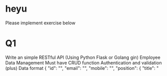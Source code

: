 # heyu

Please implement exercise below


Q1
===
Write an simple RESTful API (Using Python Flask or Golang gin)
Employee Data Management
Must have CRUD function
Authentication and validation (plus)
Data format
{
    "id": "<username>",
    "email": "<email>",
    "mobile": "<mobile>",
    "position": {
        "title": "<title>",
        "department": "<department>"
    }
}
  
程式的部份我寫的少，主要還是做系統部份的多<BR>
這題我會上網找一個來抄抄改改，目前粗看會是這個 (因PYTHON相對熟悉)<BR>
https://dev.to/paurakhsharma/flask-rest-api-part-0-setup-basic-crud-api-4650<BR>
然後  我會確認ID重覆是不是有問題 (username不一定是唯一的)<BR>
如果要改可能再加個UID 做為唯一值，或者要把ID+MOBILE做成唯一值<BR>
  <BR>
看貴司的職務說明也應是偏系統，可能的話，我們來聊聊監控、高可用、系統管理等等等<BR>
如果是我誤會了，這職務要寫很多的CODE，那我放棄<BR>
  
Q2
===
Build your application to container images and manage your service with docker-compose
Dockerfile
docker-compose.yml

這題應是承接上面<BR>
所以他解題是下一個BASE IMAGE，然後把 環境佈好，把FLASK 與API CODE丟上去跑<BR> 
用dockerfile寫成固定的設定檔，變成一個自訂的IMAGE<BR>
https://medium.com/bb-tutorials-and-thoughts/how-to-dockerize-the-python-rest-api-with-flask-library-d2b51dd4a0ae<BR>
粗粗看我會抄這個來改  (之所以是粗粗看，是系統建置過程中，先求有，再求好，也許未來我會改架構以優化或符合新需求)<BR>
並在dockerfile中加一段動作 git clone / pull Q1的程式碼<BR>
PS下，這段做出來的image我會給他專案名稱加功能的關鍵字在其中，因為很多專案很多IMAGE時，要確認人員的動作正確，會需要一些管理的功夫，命名就是其中一環<BR>
<BR>

再用dockecompose寫成固定的設定檔<BR>
https://docs.docker.com/compose/gettingstarted/<BR>
一樣找一個來抄抄改改<BR>
再看怎啟程式 docker compose up -d (可能寫 init.d rc.local  or systemd ，在規範上 我定義程式的啟用一定要在開機時能自動運行，這樣基本有2個好處，1是不會忘記這台是跑什麼的東東，跑很多時也不會缺漏或錯置，2是可能供一線人員放大絕，在服務異常處理不行時，可以重啟機器)<BR>


Q3
===
Upload your git repository to public github and must have content below
app                   # application location
.env.example
Dockerfile
docker-compose.yml
README.md             # How to use
Note
We will clone your git repository and verify in local dev environment
<BR>
我沒有CODE，只有思維如上所述，如果不合適，我很抱歉<BR>

